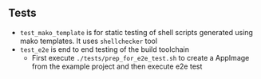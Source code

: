 ## Tests

- `test_mako_template` is for static testing of shell scripts generated using mako templates. It uses `shellchecker` tool
- `test_e2e` is end to end testing of the build toolchain
  - First execute `./tests/prep_for_e2e_test.sh` to create a AppImage from the example project and then execute e2e test
